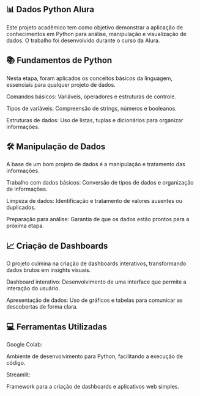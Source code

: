 ## 📊 Dados Python Alura
Este projeto acadêmico tem como objetivo demonstrar a aplicação de conhecimentos em Python para análise, manipulação e visualização de dados. O trabalho foi desenvolvido durante o curso da Alura.

## 📚 Fundamentos de Python
Nesta etapa, foram aplicados os conceitos básicos da linguagem, essenciais para qualquer projeto de dados.

Comandos básicos: Variáveis, operadores e estruturas de controle.

Tipos de variáveis: Compreensão de strings, números e booleanos.

Estruturas de dados: Uso de listas, tuplas e dicionários para organizar informações.

## 🛠️ Manipulação de Dados
A base de um bom projeto de dados é a manipulação e tratamento das informações.

Trabalho com dados básicos: Conversão de tipos de dados e organização de informações.

Limpeza de dados: Identificação e tratamento de valores ausentes ou duplicados.

Preparação para análise: Garantia de que os dados estão prontos para a próxima etapa.

## 📈 Criação de Dashboards
O projeto culmina na criação de dashboards interativos, transformando dados brutos em insights visuais.

Dashboard interativo: Desenvolvimento de uma interface que permite a interação do usuário.

Apresentação de dados: Uso de gráficos e tabelas para comunicar as descobertas de forma clara.

## 💻 Ferramentas Utilizadas

Google Colab:

Ambiente de desenvolvimento para Python, facilitando a execução de código.

Streamlit:

Framework para a criação de dashboards e aplicativos web simples.
